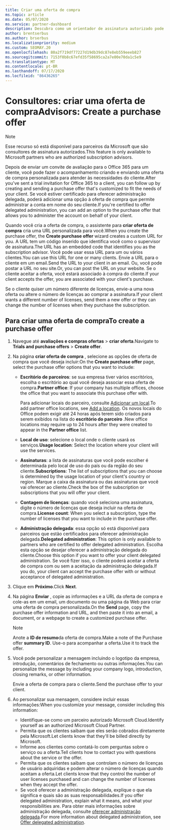 ```yaml
---
title: Criar uma oferta de compra
ms.topic: article
ms.date: 05/07/2020
ms.service: partner-dashboard
description: Descubra como um orientador de assinatura autorizado pode usar o Partner Center para criar uma oferta de compra e uma URL personalizada para incluir em convites de avaliação do Office 365.
author: brentserbus
ms.author: brserbus
ms.localizationpriority: medium
ms.custom: SEOMAY.20
ms.openlocfilehash: 80a2f719df77227d19db39dc87e8eb559eeeb827
ms.sourcegitcommit: 7153f0b8c67efd35f58695ca2a7e00e70da1c5e9
ms.translationtype: MT
ms.contentlocale: pt-BR
ms.lasthandoff: 07/17/2020
ms.locfileid: "86436265"
---
```

# <a name="advisors-create-a-purchase-offer"></a><span data-ttu-id="4b9aa-103">Consultores: criar uma oferta de compra</span><span class="sxs-lookup"><span data-stu-id="4b9aa-103">Advisors: Create a purchase offer</span></span>

> [!NOTE]
> <span data-ttu-id="4b9aa-104">Esse recurso só está disponível para parceiros da Microsoft que são consultores de assinatura autorizados.</span><span class="sxs-lookup"><span data-stu-id="4b9aa-104">This feature is only available to Microsoft partners who are authorized subscription advisors.</span></span>

<span data-ttu-id="4b9aa-105">Depois de enviar um convite de avaliação para o Office 365 para um cliente, você pode fazer o acompanhamento criando e enviando uma oferta de compra personalizada para atender às necessidades do cliente.</span><span class="sxs-lookup"><span data-stu-id="4b9aa-105">After you've sent a trial invitation for Office 365 to a client, you can follow up by creating and sending a purchase offer that's customized to fit the needs of your client.</span></span> <span data-ttu-id="4b9aa-106">Se você estiver certificado para oferecer administração delegada, poderá adicionar uma opção à oferta de compra que permite administrar a conta em nome do seu cliente.</span><span class="sxs-lookup"><span data-stu-id="4b9aa-106">If you're certified to offer delegated administration, you can add an option to the purchase offer that allows you to administer the account on behalf of your client.</span></span>

<span data-ttu-id="4b9aa-107">Quando você cria a oferta de compra, o assistente para **criar oferta de compra** cria uma URL personalizada para você.</span><span class="sxs-lookup"><span data-stu-id="4b9aa-107">When you create the purchase offer, the **Create purchase offer** wizard creates a custom URL for you.</span></span> <span data-ttu-id="4b9aa-108">A URL tem um código inserido que identifica você como o supervisor de assinatura.</span><span class="sxs-lookup"><span data-stu-id="4b9aa-108">The URL has an embedded code that identifies you as the subscription advisor.</span></span> <span data-ttu-id="4b9aa-109">Você pode usar essa URL para um ou vários clientes.</span><span class="sxs-lookup"><span data-stu-id="4b9aa-109">You can use this URL for one or many clients.</span></span> <span data-ttu-id="4b9aa-110">Envie a URL para o cliente em um email.</span><span class="sxs-lookup"><span data-stu-id="4b9aa-110">Send the URL to your client in an email.</span></span> <span data-ttu-id="4b9aa-111">Ou, você pode postar a URL no seu site.</span><span class="sxs-lookup"><span data-stu-id="4b9aa-111">Or, you can post the URL on your website.</span></span> <span data-ttu-id="4b9aa-112">Se o cliente aceitar a oferta, você estará associado à compra do cliente.</span><span class="sxs-lookup"><span data-stu-id="4b9aa-112">If your client accepts the offer, you are associated with your client's purchase.</span></span>

<span data-ttu-id="4b9aa-113">Se o cliente quiser um número diferente de licenças, envie-a uma nova oferta ou altere o número de licenças ao comprar a assinatura.</span><span class="sxs-lookup"><span data-stu-id="4b9aa-113">If your client wants a different number of licenses, send them a new offer or they can change the number of licenses when they purchase the subscription.</span></span>

## <a name="to-create-a-purchase-offer"></a><span data-ttu-id="4b9aa-114">Para criar uma oferta de compra</span><span class="sxs-lookup"><span data-stu-id="4b9aa-114">To create a purchase offer</span></span>

1. <span data-ttu-id="4b9aa-115">Navegue até **avaliações e compras ofertas**  >  **criar oferta**.</span><span class="sxs-lookup"><span data-stu-id="4b9aa-115">Navigate to **Trials and purchase offers** > **Create offer**.</span></span>

2. <span data-ttu-id="4b9aa-116">Na página **criar oferta de compra** , selecione as opções de oferta de compra que você deseja incluir:</span><span class="sxs-lookup"><span data-stu-id="4b9aa-116">On the **Create purchase offer** page, select the purchase offer options that you want to include:</span></span>

    - <span data-ttu-id="4b9aa-117">**Escritório de parceiros**: se sua empresa tiver vários escritórios, escolha o escritório ao qual você deseja associar essa oferta de compra.</span><span class="sxs-lookup"><span data-stu-id="4b9aa-117">**Partner office**: If your company has multiple offices, choose the office that you want to associate this purchase offer with.</span></span>

        <span data-ttu-id="4b9aa-118">Para adicionar locais do parceiro, consulte [Adicionar um local](manage-locations.md).</span><span class="sxs-lookup"><span data-stu-id="4b9aa-118">To add partner office locations, see [Add a location](manage-locations.md).</span></span> <span data-ttu-id="4b9aa-119">Os novos locais do Office podem exigir até 24 horas após terem sido criados para serem exibidos na lista do **escritório do parceiro** .</span><span class="sxs-lookup"><span data-stu-id="4b9aa-119">New office locations may require up to 24 hours after they were created to appear in the **Partner office** list.</span></span>

    - <span data-ttu-id="4b9aa-120">**Local de uso**: selecione o local onde o cliente usará os serviços.</span><span class="sxs-lookup"><span data-stu-id="4b9aa-120">**Usage location**: Select the location where your client will use the services.</span></span>
    - <span data-ttu-id="4b9aa-121">**Assinaturas**: a lista de assinaturas que você pode escolher é determinada pelo local de uso do país ou da região do seu cliente.</span><span class="sxs-lookup"><span data-stu-id="4b9aa-121">**Subscriptions**: The list of subscriptions that you can choose is determined by the usage location of your client's country or region.</span></span> <span data-ttu-id="4b9aa-122">Marque a caixa da assinatura ou das assinaturas que você vai oferecer ao cliente.</span><span class="sxs-lookup"><span data-stu-id="4b9aa-122">Check the box of the subscription or subscriptions that you will offer your client.</span></span>
    - <span data-ttu-id="4b9aa-123">**Contagem de licenças**: quando você seleciona uma assinatura, digite o número de licenças que deseja incluir na oferta de compra.</span><span class="sxs-lookup"><span data-stu-id="4b9aa-123">**License count**: When you select a subscription, type the number of licenses that you want to include in the purchase offer.</span></span>
    - <span data-ttu-id="4b9aa-124">**Administração delegada**: essa opção só está disponível para parceiros que estão certificados para oferecer administração delegada.</span><span class="sxs-lookup"><span data-stu-id="4b9aa-124">**Delegated administration**: This option is only available to partners who are certified to offer delegated administration.</span></span> <span data-ttu-id="4b9aa-125">Escolha esta opção se desejar oferecer a administração delegada do cliente.</span><span class="sxs-lookup"><span data-stu-id="4b9aa-125">Choose this option if you want to offer your client delegated administration.</span></span> <span data-ttu-id="4b9aa-126">Se você fizer isso, o cliente poderá aceitar a oferta de compra com ou sem a aceitação da administração delegada.</span><span class="sxs-lookup"><span data-stu-id="4b9aa-126">If you do, your client can accept the purchase offer with or without acceptance of delegated administration.</span></span>

3. <span data-ttu-id="4b9aa-127">Clique em **Próximo**.</span><span class="sxs-lookup"><span data-stu-id="4b9aa-127">Click **Next**.</span></span>

4. <span data-ttu-id="4b9aa-128">Na página **Enviar** , copie as informações e a URL da oferta de compra e cole-as em um email, um documento ou uma página da Web para criar uma oferta de compra personalizada.</span><span class="sxs-lookup"><span data-stu-id="4b9aa-128">On the **Send** page, copy the purchase offer information and URL, and then paste it into an email, a document, or a webpage to create a customized purchase offer.</span></span>

    > [!NOTE]
    > <span data-ttu-id="4b9aa-129">Anote a **ID de resumo**da oferta de compra.</span><span class="sxs-lookup"><span data-stu-id="4b9aa-129">Make a note of the Purchase offer **summary ID**.</span></span> <span data-ttu-id="4b9aa-130">Use-o para acompanhar a oferta.</span><span class="sxs-lookup"><span data-stu-id="4b9aa-130">Use it to track the offer.</span></span>

5. <span data-ttu-id="4b9aa-131">Você pode personalizar a mensagem incluindo o logotipo da empresa, introdução, comentários de fechamento ou outras informações.</span><span class="sxs-lookup"><span data-stu-id="4b9aa-131">You can personalize the message by including your company logo, introduction, closing remarks, or other information.</span></span>

    <span data-ttu-id="4b9aa-132">Envie a oferta de compra para o cliente.</span><span class="sxs-lookup"><span data-stu-id="4b9aa-132">Send the purchase offer to your client.</span></span>

6. <span data-ttu-id="4b9aa-133">Ao personalizar sua mensagem, considere incluir essas informações:</span><span class="sxs-lookup"><span data-stu-id="4b9aa-133">When you customize your message, consider including this information:</span></span>

    - <span data-ttu-id="4b9aa-134">Identifique-se como um parceiro autorizado Microsoft Cloud.</span><span class="sxs-lookup"><span data-stu-id="4b9aa-134">Identify yourself as an authorized Microsoft Cloud Partner.</span></span>
    - <span data-ttu-id="4b9aa-135">Permita que os clientes saibam que eles serão cobrados diretamente pela Microsoft.</span><span class="sxs-lookup"><span data-stu-id="4b9aa-135">Let clients know that they'll be billed directly by Microsoft.</span></span>
    - <span data-ttu-id="4b9aa-136">Informe aos clientes como contatá-lo com perguntas sobre o serviço ou a oferta.</span><span class="sxs-lookup"><span data-stu-id="4b9aa-136">Tell clients how to contact you with questions about the service or the offer.</span></span>
    - <span data-ttu-id="4b9aa-137">Permita que os clientes saibam que controlam o número de licenças de usuário adquiridas e podem alterar o número de licenças quando aceitam a oferta.</span><span class="sxs-lookup"><span data-stu-id="4b9aa-137">Let clients know that they control the number of user licenses purchased and can change the number of licenses when they accept the offer.</span></span>
    - <span data-ttu-id="4b9aa-138">Se você oferecer a administração delegada, explique o que ela significa e quais são as suas responsabilidades.</span><span class="sxs-lookup"><span data-stu-id="4b9aa-138">If you offer delegated administration, explain what it means, and what your responsibilities are.</span></span> <span data-ttu-id="4b9aa-139">Para obter mais informações sobre administração delegada, consulte [oferecer administração delegada](customers-revoke-admin-privileges.md).</span><span class="sxs-lookup"><span data-stu-id="4b9aa-139">For more information about delegated administration, see [Offer delegated administration](customers-revoke-admin-privileges.md).</span></span>
